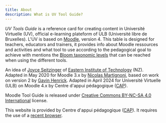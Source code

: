 ```yaml
---
title: About
description: What is UV Tool Guide?
---
```


_UV Tools Guide_ is a reference card for creating content in Université Virtuelle (UV), official e-learning plateform of ULB (Université libre de Bruxelles). L'UV is based on [Moodle][moodle], version 4. This table is designed for teachers, educators and trainers, it provides info about Moodle ressources and activities and what tool to use according to the pedagogical goal to achieve with mentions the [Bloom taxonomic levels][bloom] that can be reached when using the different tools.



An idea of [Joyce Seitzinger](https://twitter.com/catspyjamasnz) of [Eastern Institute of Technology](https://www.eit.ac.nz/) (NZ). Adapted in May 2020 for Moodle 3.x by [Nicolas Martignoni][nm], based on work on version 2 by [Gavin Henrick](https://twitter.com/ghenrick). Adapted in April 2024 for Université Virtuelle (ULB) on Moodle 4.x by Centre d'appui pédagogique ([CAP](https://www.ulb.be/fr/l-ulb-et-l-ecole/cap-centre-d-appui-pedagogique)).

Moodle Tool Guide is released under [Creative Commons BY-NC-SA 4.0 International][cc] license.

This website is provided by Centre d'appui pédagogique ([CAP](https://www.ulb.be/fr/l-ulb-et-l-ecole/cap-centre-d-appui-pedagogique)). It requires the use of a [recent browser][browser].

 [moodle]: https://moodle.org/
 [bloom]: https://en.wikipedia.org/wiki/Bloom%27s_taxonomy
 [cc]: https://creativecommons.org/licenses/by-nc-sa/4.0/
 [browser]: https://browsehappy.com/
 [nm]: https://blog.martignoni.net/a-propos/
